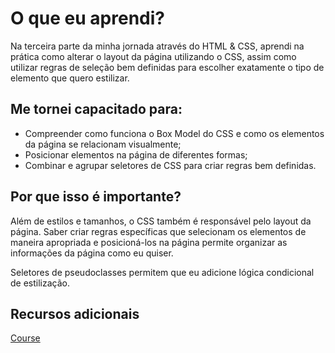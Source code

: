 # O que eu aprendi?

Na terceira parte da minha jornada através do HTML & CSS, aprendi na prática como alterar o layout da página utilizando o CSS, assim como utilizar regras de seleção bem definidas para escolher exatamente o tipo de elemento que quero estilizar.

## Me tornei capacitado para:

- Compreender como funciona o Box Model do CSS e como os elementos da página se relacionam visualmente;
- Posicionar elementos na página de diferentes formas;
- Combinar e agrupar seletores de CSS para criar regras bem definidas.

## Por que isso é importante?

Além de estilos e tamanhos, o CSS também é responsável pelo layout da página. Saber criar regras específicas que selecionam os elementos de maneira apropriada e posicioná-los na página permite organizar as informações da página como eu quiser.

Seletores de pseudoclasses permitem que eu adicione lógica condicional de estilização.

## Recursos adicionais

[Course](https://app.betrybe.com/course/fundamentals/introducao-a-html-e-css/html-css-seletores-e-posicionamento/e286e97a-3e07-4d8c-aacc-2f28182f3aae/recursos-adicionais-opcional/a3723918-597b-4500-91a4-01768e2fb063?use_case=side_bar)

